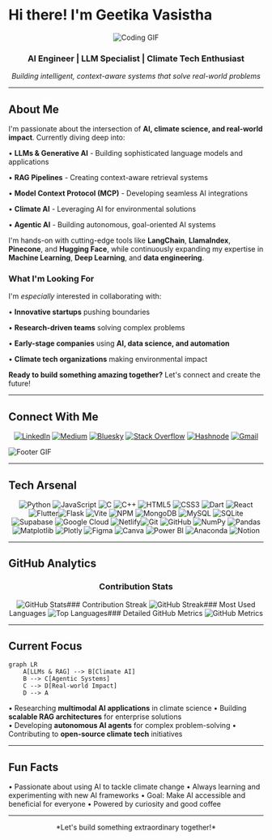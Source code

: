 # Hi there! I'm Geetika Vasistha

<div align="center">
  
![Coding GIF](https://repository-images.githubusercontent.com/462900780/0a10af70-6cbf-46df-9071-0ff586a3b1d6)

### AI Engineer | LLM Specialist | Climate Tech Enthusiast

*Building intelligent, context-aware systems that solve real-world problems*

</div>

---

## About Me

I'm passionate about the intersection of **AI, climate science, and real-world impact**. Currently diving deep into:

• **LLMs & Generative AI** - Building sophisticated language models and applications

• **RAG Pipelines** - Creating context-aware retrieval systems

• **Model Context Protocol (MCP)** - Developing seamless AI integrations

• **Climate AI** - Leveraging AI for environmental solutions

• **Agentic AI** - Building autonomous, goal-oriented AI systems

I'm hands-on with cutting-edge tools like **LangChain**, **LlamaIndex**, **Pinecone**, and **Hugging Face**, while continuously expanding my expertise in **Machine Learning**, **Deep Learning**, and **data engineering**.

### What I'm Looking For

I'm *especially* interested in collaborating with:

• **Innovative startups** pushing boundaries

• **Research-driven teams** solving complex problems  

• **Early-stage companies** using **AI, data science, and automation**

• **Climate tech organizations** making environmental impact

**Ready to build something amazing together?** Let's connect and create the future!

---

## Connect With Me

<div align="center">

[![LinkedIn](https://img.shields.io/badge/LinkedIn-0077B5?style=for-the-badge&logo=linkedin&logoColor=white)](https://linkedin.com/in/geetikavasistha) 
[![Medium](https://img.shields.io/badge/Medium-12100E?style=for-the-badge&logo=medium&logoColor=white)](https://medium.com/@geetikavasistha13)
[![Bluesky](https://img.shields.io/badge/Bluesky-0285FF?style=for-the-badge&logo=bluesky&logoColor=white)](https://bsky.app/profile/yourusername)
[![Stack Overflow](https://img.shields.io/badge/Stack%20Overflow-F58025?style=for-the-badge&logo=stackoverflow&logoColor=white)](https://stackoverflow.com/users/youruserid)
[![Hashnode](https://img.shields.io/badge/Hashnode-2962FF?style=for-the-badge&logo=hashnode&logoColor=white)](https://yourusername.hashnode.dev)
[![Gmail](https://img.shields.io/badge/Email-D14836?style=for-the-badge&logo=gmail&logoColor=white)](mailto:geetikavasistha13@gmail.com)

</div>

![Footer GIF](https://raw.githubusercontent.com/trinib/trinib/82213791fa9ff58d3ca768ddd6de2489ec23ffca/images/footer.svg)

---

## Tech Arsenal

<div align="center">

![Python](https://img.shields.io/badge/Python-3670A0?style=for-the-badge&logo=python&logoColor=ffdd54) ![JavaScript](https://img.shields.io/badge/JavaScript-323330?style=for-the-badge&logo=javascript&logoColor=F7DF1E) ![C](https://img.shields.io/badge/C-00599C?style=for-the-badge&logo=c&logoColor=white) ![C++](https://img.shields.io/badge/C++-00599C?style=for-the-badge&logo=c%2B%2B&logoColor=white) ![HTML5](https://img.shields.io/badge/HTML5-E34F26?style=for-the-badge&logo=html5&logoColor=white) ![CSS3](https://img.shields.io/badge/CSS3-1572B6?style=for-the-badge&logo=css3&logoColor=white) ![Dart](https://img.shields.io/badge/Dart-0175C2?style=for-the-badge&logo=dart&logoColor=white) ![React](https://img.shields.io/badge/React-20232a?style=for-the-badge&logo=react&logoColor=61DAFB) ![Flutter](https://img.shields.io/badge/Flutter-02569B?style=for-the-badge&logo=flutter&logoColor=white)![Flask](https://img.shields.io/badge/Flask-000000?style=for-the-badge&logo=flask&logoColor=white) ![Vite](https://img.shields.io/badge/Vite-646CFF?style=for-the-badge&logo=vite&logoColor=white) ![NPM](https://img.shields.io/badge/NPM-CB3837?style=for-the-badge&logo=npm&logoColor=white) ![MongoDB](https://img.shields.io/badge/MongoDB-4ea94b?style=for-the-badge&logo=mongodb&logoColor=white) ![MySQL](https://img.shields.io/badge/MySQL-4479A1?style=for-the-badge&logo=mysql&logoColor=white) ![SQLite](https://img.shields.io/badge/SQLite-07405e?style=for-the-badge&logo=sqlite&logoColor=white) ![Supabase](https://img.shields.io/badge/Supabase-3ECF8E?style=for-the-badge&logo=supabase&logoColor=white) ![Google Cloud](https://img.shields.io/badge/Google%20Cloud-4285F4?style=for-the-badge&logo=google-cloud&logoColor=white) ![Netlify](https://img.shields.io/badge/Netlify-00C7B7?style=for-the-badge&logo=netlify&logoColor=white)![Git](https://img.shields.io/badge/Git-F05033?style=for-the-badge&logo=git&logoColor=white) ![GitHub](https://img.shields.io/badge/GitHub-121011?style=for-the-badge&logo=github&logoColor=white) ![NumPy](https://img.shields.io/badge/NumPy-013243?style=for-the-badge&logo=numpy&logoColor=white) ![Pandas](https://img.shields.io/badge/Pandas-150458?style=for-the-badge&logo=pandas&logoColor=white) ![Matplotlib](https://img.shields.io/badge/Matplotlib-11557c?style=for-the-badge&logo=matplotlib&logoColor=white) ![Plotly](https://img.shields.io/badge/Plotly-3F4F75?style=for-the-badge&logo=plotly&logoColor=white) ![Figma](https://img.shields.io/badge/Figma-F24E1E?style=for-the-badge&logo=figma&logoColor=white) ![Canva](https://img.shields.io/badge/Canva-00C4CC?style=for-the-badge&logo=canva&logoColor=white) ![Power BI](https://img.shields.io/badge/Power%20BI-F2C811?style=for-the-badge&logo=powerbi&logoColor=black) ![Anaconda](https://img.shields.io/badge/Anaconda-44A833?style=for-the-badge&logo=anaconda&logoColor=white) ![Notion](https://img.shields.io/badge/Notion-000000?style=for-the-badge&logo=notion&logoColor=white)

</div>

---

## GitHub Analytics

<div align="center">

### Contribution Stats
![GitHub Stats](https://github-readme-stats.vercel.app/api?username=geetikavasistha-01&theme=tokyonight&hide_border=true&include_all_commits=true&count_private=true)### Contribution Streak
![GitHub Streak](https://nirzak-streak-stats.vercel.app/?user=geetikavasistha-01&theme=tokyonight&hide_border=true)### Most Used Languages
![Top Languages](https://github-readme-stats.vercel.app/api/top-langs/?username=geetikavasistha-01&theme=tokyonight&hide_border=true&include_all_commits=true&count_private=true&layout=compact)### Detailed GitHub Metrics
![GitHub Metrics](https://metrics.lecoq.io/geetikavasistha-01?template=classic&base.header=0&base.activity=0&base.community=0&base.repositories=0&base.metadata=0&commits=1&lines=1&config.timezone=Asia%2FKolkata)

</div>

---

## Current Focus

```mermaid
graph LR
    A[LLMs & RAG] --> B[Climate AI]
    B --> C[Agentic Systems]
    C --> D[Real-world Impact]
    D --> A
```

• Researching **multimodal AI applications** in climate science
• Building **scalable RAG architectures** for enterprise solutions  
• Developing **autonomous AI agents** for complex problem-solving
• Contributing to **open-source climate tech** initiatives

---

## Fun Facts

• Passionate about using AI to tackle climate change
• Always learning and experimenting with new AI frameworks
• Goal: Make AI accessible and beneficial for everyone
• Powered by curiosity and good coffee

---

<div align="center">
*Let's build something extraordinary together!*

</div>
